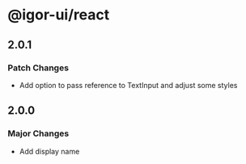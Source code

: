 # @igor-ui/react

## 2.0.1

### Patch Changes

- Add option to pass reference to TextInput and adjust some styles

## 2.0.0

### Major Changes

- Add display name
